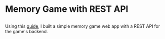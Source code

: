 # Memory Game with REST API

##
Using this [guide](https://docs.microsoft.com/en-us/windows/uwp/get-started/get-started-tutorial-fullstack-web-app), I built a simple memory game web app with a REST API for the game's backend. 
